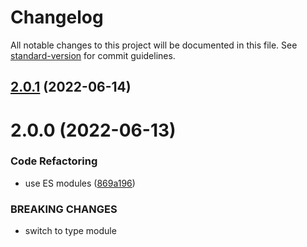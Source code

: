 # Changelog

All notable changes to this project will be documented in this file. See [standard-version](https://github.com/conventional-changelog/standard-version) for commit guidelines.

## [2.0.1](https://github.com/dmnsgn/glsl-conditionals/compare/v2.0.0...v2.0.1) (2022-06-14)



# 2.0.0 (2022-06-13)


### Code Refactoring

* use ES modules ([869a196](https://github.com/dmnsgn/glsl-conditionals/commit/869a1967ef9f42e4ef1e87fe99117173193c7fa6))


### BREAKING CHANGES

* switch to type module
